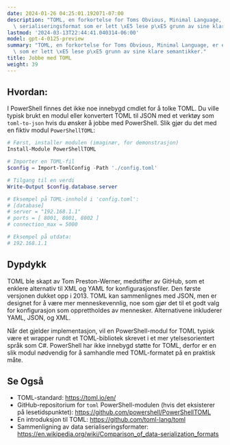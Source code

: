 ```yaml
---
date: 2024-01-26 04:25:01.192071-07:00
description: "TOML, en forkortelse for Toms Obvious, Minimal Language, er et data\
  \ serialiseringsformat som er lett \xE5 lese p\xE5 grunn av sine klare semantikker.\u2026"
lastmod: '2024-03-13T22:44:41.040314-06:00'
model: gpt-4-0125-preview
summary: "TOML, en forkortelse for Toms Obvious, Minimal Language, er et data serialiseringsformat\
  \ som er lett \xE5 lese p\xE5 grunn av sine klare semantikker."
title: Jobbe med TOML
weight: 39
---
```


## Hvordan:
I PowerShell finnes det ikke noe innebygd cmdlet for å tolke TOML. Du ville typisk brukt en modul eller konvertert TOML til JSON med et verktøy som `toml-to-json` hvis du ønsker å jobbe med PowerShell. Slik gjør du det med en fiktiv modul `PowerShellTOML`:

```PowerShell
# Først, installer modulen (imaginær, for demonstrasjon)
Install-Module PowerShellTOML

# Importer en TOML-fil
$config = Import-TomlConfig -Path './config.toml'

# Tilgang til en verdi
Write-Output $config.database.server

# Eksempel på TOML-innhold i 'config.toml':
# [database]
# server = "192.168.1.1"
# ports = [ 8001, 8001, 8002 ]
# connection_max = 5000

# Eksempel på utdata:
# 192.168.1.1
```

## Dypdykk
TOML ble skapt av Tom Preston-Werner, medstifter av GitHub, som et enklere alternativ til XML og YAML for konfigurasjonsfiler. Den første versjonen dukket opp i 2013. TOML kan sammenlignes med JSON, men er designet for å være mer menneskevennlig, noe som gjør det til et godt valg for konfigurasjon som opprettholdes av mennesker. Alternativene inkluderer YAML, JSON, og XML.

Når det gjelder implementasjon, vil en PowerShell-modul for TOML typisk være et wrapper rundt et TOML-bibliotek skrevet i et mer ytelsesorientert språk som C#. PowerShell har ikke innebygd støtte for TOML, derfor er en slik modul nødvendig for å samhandle med TOML-formatet på en praktisk måte.

## Se Også
- TOML-standard: https://toml.io/en/
- GitHub-repositorium for `toml` PowerShell-modulen (hvis det eksisterer på lesetidspunktet): https://github.com/powershell/PowerShellTOML
- En introduksjon til TOML: https://github.com/toml-lang/toml
- Sammenligning av data serialiseringsformater: https://en.wikipedia.org/wiki/Comparison_of_data-serialization_formats
